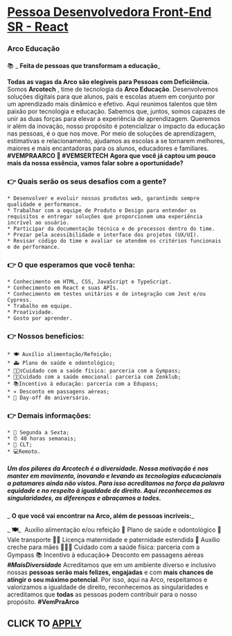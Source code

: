 # [Pessoa Desenvolvedora Front-End SR - React](https://www.remotewlb.com/apply/pessoa-desenvolvedora-front-end-sr-react)  
### Arco Educação  
####  
📚 _ **Feita de pessoas que transformam a educação**_  
  
 **Todas as vagas da Arco são elegíveis para Pessoas com Deficiência.** Somos **Arcotech** , time de tecnologia da **Arco Educação**. Desenvolvemos soluções digitais para que alunos, pais e escolas atuem em conjunto por um aprendizado mais dinâmico e efetivo. Aqui reunimos talentos que têm paixão por tecnologia e educação. Sabemos que, juntos, somos capazes de unir as duas forças para elevar a experiência de aprendizagem. Queremos ir além da inovação, nosso propósito é potencializar o impacto da educação nas pessoas, é o que nos move. Por meio de soluções de aprendizagem, estimativas e relacionamento, ajudamos as escolas a se tornarem melhores, maiores e mais encantadoras para os alunos, educadores e familiares. **#VEMPRAARCO 🧡 #VEMSERTECH** **Agora que você já captou um pouco mais da nossa essência, vamos falar sobre a oportunidade?**

### 👉 Quais serão os seus desafios com a gente?

    * Desenvolver e evoluir nossos produtos web, garantindo sempre qualidade e performance.
    * Trabalhar com a equipe de Produto e Design para entender os requisitos e entregar soluções que proporcionem uma experiência incrível ao usuário.
    * Participar da documentação técnica e de processos dentro do time.
    * Prezar pela acessibilidade e interface dos projetos (UX/UI).
    * Revisar código do time e avaliar se atendem os critérios funcionais e de performance.

### 👉 O que esperamos que você tenha:

    * Conhecimento em HTML, CSS, JavaScript e TypeScript.
    * Conhecimento em React e suas APIs.
    * Conhecimento em testes unitários e de integração com Jest e/ou Cypress.
    * Trabalho em equipe.
    * Proatividade.
    * Gosto por aprender.

### 👉 Nossos benefícios:

    * 🍽️ Auxílio alimentação/Refeição;
    * 🚑 Plano de saúde e odontológico;
    * 🏋🏻‍♀️Cuidado com a saúde física: parceria com a Gympass;
    * 🧘🏽Cuidado com a saúde emocional: parceria com Zenklub;
    * 📚Incentivo à educação: parceria com a Edupass; 
    * ✈️ Desconto em passagens aéreas; 
    * 🥳 Day-off de aniversário.

### 👉 Demais informações:

    * 📆 Segunda a Sexta;
    * ⏰ 40 horas semanais;
    * 📝 CLT;
    * 💻Remoto.

##### Um dos pilares da Arcotech é a diversidade. Nossa motivação é nos manter em movimento, inovando e levando as tecnologias educacionais a patamares ainda não vistos. Para isso acreditamos na força da palavra equidade e no respeito à igualdade de direito. Aqui reconhecemos as singularidades, as diferenças e abraçamos a todes.

 _ **O que você vai encontrar na Arco, além de pessoas incríveis:**_  
  
 _ **🍽**_ ️ Auxílio alimentação e/ou refeição 🏥 Plano de saúde e odontológico 🚌 Vale transporte 🤰🏽 Licença maternidade e paternidade estendida 🚸 Auxílio creche para mães 🏋🏻‍♀️ Cuidado com a saúde física: parceria com a Gympass 📚 Incentivo à educação✈️ Desconto em passagens aéreas _**#MaisDiversidade**_ Acreditamos que em um ambiente diverso e inclusivo nossas **pessoas serão mais felizes, engajadas** e com **mais chances de atingir o seu máximo potencial**. Por isso, aqui na Arco, respeitamos e valorizamos a igualdade de direito, reconhecemos as singularidades e acreditamos que **todas** as pessoas podem contribuir para o nosso propósito. **#VemPraArco**  
## CLICK TO [APPLY](https://www.remotewlb.com/apply/pessoa-desenvolvedora-front-end-sr-react)

